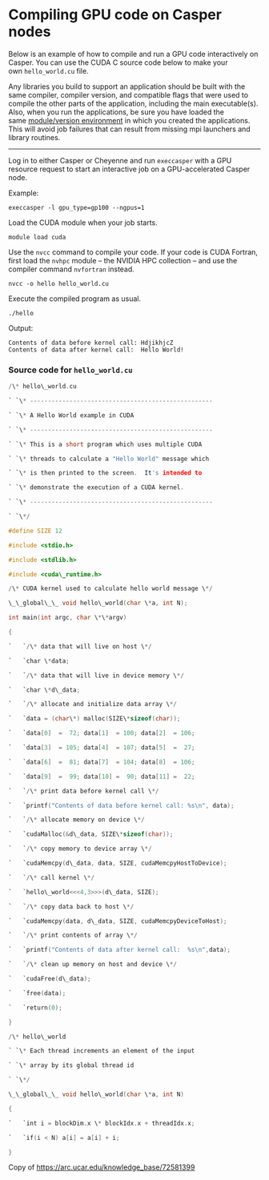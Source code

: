 ﻿# Compiling GPU code on Casper nodes

Below is an example of how to compile and run a GPU code interactively on Casper. You can use the CUDA C source code below to make your own `hello_world.cu` file.

Any libraries you build to support an application should be built with the same compiler, compiler version, and compatible flags that were used to compile the other parts of the application, including the main executable(s). Also, when you run the applications, be sure you have loaded the same [module/version environment]() in which you created the applications. This will avoid job failures that can result from missing mpi launchers and library routines.

-----
Log in to either Casper or Cheyenne and run `execcasper` with a GPU resource request to start an interactive job on a GPU-accelerated Casper node.

Example:
```
execcasper -l gpu_type=gp100 --ngpus=1
```

Load the CUDA module when your job starts.
```
module load cuda
```
Use the `nvcc` command to compile your code. If your code is CUDA Fortran, first load the `nvhpc` module – the NVIDIA HPC collection – and use the compiler command `nvfortran` instead.
```
nvcc -o hello hello_world.cu
```
Execute the compiled program as usual.
```
./hello
```
Output:
```
Contents of data before kernel call: HdjikhjcZ
Contents of data after kernel call:  Hello World!
```

### Source code for `hello_world.cu`

```c
/\* hello\_world.cu

` `\* ---------------------------------------------------

` `\* A Hello World example in CUDA

` `\* ---------------------------------------------------

` `\* This is a short program which uses multiple CUDA

` `\* threads to calculate a "Hello World" message which

` `\* is then printed to the screen.  It's intended to

` `\* demonstrate the execution of a CUDA kernel.

` `\* ---------------------------------------------------

` `\*/

#define SIZE 12

#include <stdio.h>

#include <stdlib.h>

#include <cuda\_runtime.h>

/\* CUDA kernel used to calculate hello world message \*/

\_\_global\_\_ void hello\_world(char \*a, int N);

int main(int argc, char \*\*argv)

{

`   `/\* data that will live on host \*/

`   `char \*data;

`   `/\* data that will live in device memory \*/

`   `char \*d\_data;

`   `/\* allocate and initialize data array \*/

`   `data = (char\*) malloc(SIZE\*sizeof(char));

`   `data[0]  =  72; data[1]  = 100; data[2]  = 106;

`   `data[3]  = 105; data[4]  = 107; data[5]  =  27;

`   `data[6]  =  81; data[7]  = 104; data[8]  = 106;

`   `data[9]  =  99; data[10] =  90; data[11] =  22;

`   `/\* print data before kernel call \*/

`   `printf("Contents of data before kernel call: %s\n", data);

`   `/\* allocate memory on device \*/

`   `cudaMalloc(&d\_data, SIZE\*sizeof(char));

`   `/\* copy memory to device array \*/

`   `cudaMemcpy(d\_data, data, SIZE, cudaMemcpyHostToDevice);

`   `/\* call kernel \*/

`   `hello\_world<<<4,3>>>(d\_data, SIZE);

`   `/\* copy data back to host \*/

`   `cudaMemcpy(data, d\_data, SIZE, cudaMemcpyDeviceToHost);

`   `/\* print contents of array \*/

`   `printf("Contents of data after kernel call:  %s\n",data);

`   `/\* clean up memory on host and device \*/

`   `cudaFree(d\_data);

`   `free(data);

`   `return(0);

}

/\* hello\_world

` `\* Each thread increments an element of the input

` `\* array by its global thread id

` `\*/

\_\_global\_\_ void hello\_world(char \*a, int N)

{

`   `int i = blockDim.x \* blockIdx.x + threadIdx.x;

`   `if(i < N) a[i] = a[i] + i;

}
```

Copy of https://arc.ucar.edu/knowledge_base/72581399